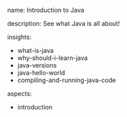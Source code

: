 name: Introduction to Java

description: See what Java is all about! 

insights:
  - what-is-java
  - why-should-i-learn-java
  - java-versions
  - java-hello-world
  - compiling-and-running-java-code
 
aspects:
  - introduction